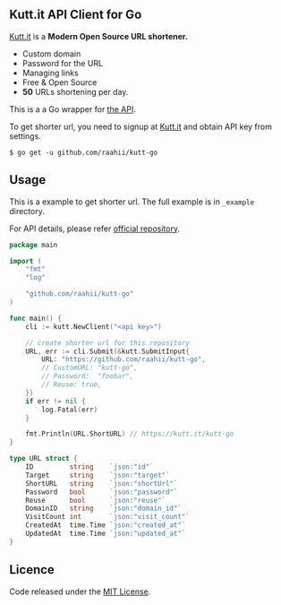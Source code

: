 Kutt.it API Client for Go
--

[Kutt.it](https://kutt.it/) is a **Modern Open Source URL shortener.** 

- Custom domain
- Password for the URL
- Managing links
- Free & Open Source
- **50** URLs shortening per day.



This is a a Go wrapper for [the API](https://github.com/thedevs-network/kutt). 

To get shorter url,  you need to signup at [Kutt.it](https://kutt.it/login) and obtain API key from settings.

```
$ go get -u github.com/raahii/kutt-go
```



## Usage

This is a example to get shorter url. The full example is in `_example` directory. 

For API details, please refer [official repository](https://github.com/thedevs-network/kutt#api).

```go
package main

import (
	"fmt"
	"log"

	"github.com/raahii/kutt-go"
)

func main() {
	cli := kutt.NewClient("<api key>")

	// create shorter url for this repository
	URL, err := cli.Submit(&kutt.SubmitInput{
		URL: "https://github.com/raahii/kutt-go",
		// CustomURL: "kutt-go",
		// Password:  "foobar",
		// Reuse: true,
	})
	if err != nil {
		log.Fatal(err)
	}

	fmt.Println(URL.ShortURL) // https://kutt.it/kutt-go
}
```

```go
type URL struct {
	ID         string    `json:"id"`
	Target     string    `json:"target"`
	ShortURL   string    `json:"shortUrl"`
	Password   bool      `json:"password"`
	Reuse      bool      `json:"reuse"`
	DomainID   string    `json:"domain_id"`
	VisitCount int       `json:"visit_count"`
	CreatedAt  time.Time `json:"created_at"`
	UpdatedAt  time.Time `json:"updated_at"`
}
```



## Licence

Code released under the [MIT License](LICENSE).



